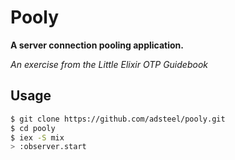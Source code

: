 # Pooly

**A server connection pooling application.**

*An exercise from the Little Elixir OTP Guidebook*

## Usage

```bash
$ git clone https://github.com/adsteel/pooly.git
$ cd pooly
$ iex -S mix
> :observer.start
```
